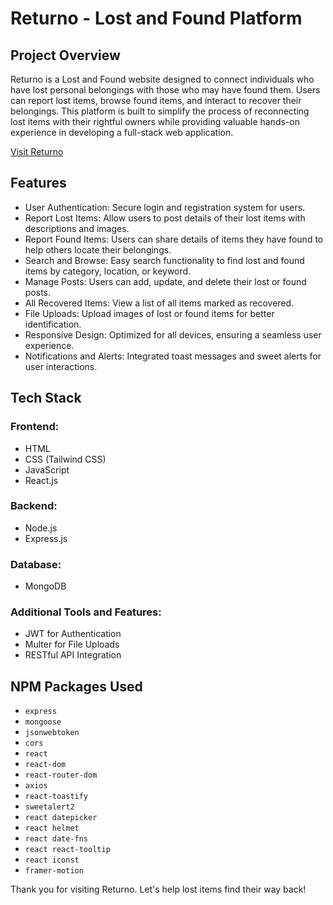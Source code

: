 <!-- # React + Vite

This template provides a minimal setup to get React working in Vite with HMR and some ESLint rules.

Currently, two official plugins are available:

- [@vitejs/plugin-react](https://github.com/vitejs/vite-plugin-react/blob/main/packages/plugin-react/README.md) uses [Babel](https://babeljs.io/) for Fast Refresh
- [@vitejs/plugin-react-swc](https://github.com/vitejs/vite-plugin-react-swc) uses [SWC](https://swc.rs/) for Fast Refresh -->

# Returno - Lost and Found Platform

## Project Overview

Returno is a Lost and Found website designed to connect individuals who have lost personal belongings with those who may have found them. Users can report lost items, browse found items, and interact to recover their belongings. This platform is built to simplify the process of reconnecting lost items with their rightful owners while providing valuable hands-on experience in developing a full-stack web application.

[Visit Returno](https://lonely-month.surge.sh)

## Features

- User Authentication: Secure login and registration system for users.
- Report Lost Items: Allow users to post details of their lost items with descriptions and images.
- Report Found Items: Users can share details of items they have found to help others locate their belongings.
- Search and Browse: Easy search functionality to find lost and found items by category, location, or keyword.
- Manage Posts: Users can add, update, and delete their lost or found posts.
- All Recovered Items: View a list of all items marked as recovered.
- File Uploads: Upload images of lost or found items for better identification.
- Responsive Design: Optimized for all devices, ensuring a seamless user experience.
- Notifications and Alerts: Integrated toast messages and sweet alerts for user interactions.

## Tech Stack

### Frontend:

- HTML
- CSS (Tailwind CSS)
- JavaScript
- React.js

### Backend:

- Node.js
- Express.js

### Database:

- MongoDB

### Additional Tools and Features:

- JWT for Authentication
- Multer for File Uploads
- RESTful API Integration

## NPM Packages Used

- `express`
- `mongoose`
- `jsonwebtoken`
- `cors`
- `react`
- `react-dom`
- `react-router-dom`
- `axios`
- `react-toastify`
- `sweetalert2`
- `react datepicker`
- `react helmet`
- `react date-fns`
- `react react-tooltip`
- `react iconst`
- `framer-motion`

Thank you for visiting Returno. Let's help lost items find their way back!
